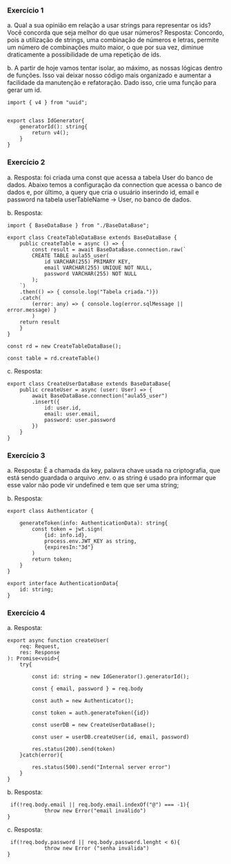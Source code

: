 ### Exercício 1
a. Qual a sua opinião em relação a usar strings para representar os ids? Você concorda que seja melhor do que usar números?
Resposta: Concordo, pois a utilização de strings, uma combinação de números e letras, permite um número de combinações muito maior, o que por sua vez, diminue draticamente a possibilidade de uma repetição de ids.

b. A partir de hoje vamos tentar isolar, ao máximo, as nossas lógicas dentro de funções. Isso vai deixar nosso código mais organizado e aumentar a facilidade da manutenção e refatoração. Dado isso, crie uma função para gerar um id. 
```
import { v4 } from "uuid";


export class IdGenerator{
    generatorId(): string{
        return v4();
    }
}
```

### Exercício 2
a. Resposta: foi criada uma const que acessa a tabela User do banco de dados. Abaixo temos a configuração da connection que acessa o banco de dados e, por último, a query que cria o usuário inserindo id, email e password na tabela userTableName -> User, no banco de dados. 


b. Resposta:
```
import { BaseDataBase } from "./BaseDataBase";

export class CreateTableDataBase extends BaseDataBase {
    public createTable = async () => {
        const result = await BaseDataBase.connection.raw(`
        CREATE TABLE aula55_user(
            id VARCHAR(255) PRIMARY KEY,
            email VARCHAR(255) UNIQUE NOT NULL,
            password VARCHAR(255) NOT NULL
        );
    `)
    .then(() => { console.log("Tabela criada.")})
    .catch(
        (error: any) => { console.log(error.sqlMessage || error.message) }
        )
    return result
    } 
}

const rd = new CreateTableDataBase();

const table = rd.createTable()

```

c. Resposta:
```
export class CreateUserDataBase extends BaseDataBase{
    public createUser = async (user: User) => {
        await BaseDataBase.connection("aula55_user")
        .insert({
            id: user.id,
            email: user.email,
            password: user.password
        })
    }
}
```

### Exercício 3
a. Resposta: É a chamada da key, palavra chave usada na criptografia, que está sendo guardada o arquivo .env. o as string é usado pra informar que esse valor não pode vir undefined e tem que ser uma string;

b. Resposta: 
```
export class Authenticator {

    generateToken(info: AuthenticationData): string{
        const token = jwt.sign(
            {id: info.id},
            process.env.JWT_KEY as string,
            {expiresIn:"3d"}
        )
        return token;
    }
}
```
```
export interface AuthenticationData{
    id: string;
}
```

### Exercício 4
a. Resposta:
```
export async function createUser(
    req: Request, 
    res: Response
): Promise<void>{
    try{
        
        const id: string = new IdGenerator().generatorId();

        const { email, password } = req.body

        const auth = new Authenticator();

        const token = auth.generateToken({id})

        const userDB = new CreateUserDataBase();

        const user = userDB.createUser(id, email, password)

        res.status(200).send(token)
    }catch(error){

        res.status(500).send("Internal server error")
    }
}
```

b. Resposta: 
```
 if(!req.body.email || req.body.email.indexOf("@") === -1){
            throw new Error("email inválido")
}
```

c. Resposta:
```
 if(!req.body.password || req.body.password.lenght < 6){
            throw new Error ("senha inválida")
}
```

